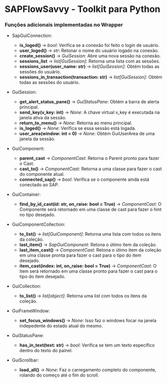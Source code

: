 # SAPFlowSavvy - Toolkit para Python

### Funções adicionais implementadas no Wrapper

- SapGuiConnection:
  - **is_loged()** → *bool*: Verifica se a conexão foi feito o login de usuário.
  - **user_loged()** → *str*: Retonar o nome do usuário logado na conexão.
  - **create_session()** → *GuiSession*: Abre uma nova sessão na conexão.
  - **sessions_list** → *list[GuiSession]*: Retorna uma lista com as sessões.
  - **sessions_user(user_name: str)** → *list[GuiSession]*: Obtém todas as sessões do usuário.
  - **sessions_in_transaction(transaction: str)** → *list[GuiSession]*: Obtém todas as sessões do usuário.


- GuiSession:
  - **get_alert_status_pane()** → *GuiStatusPane*: Obtém a barra de alerta principal.
  - **send_key(v_key: int)** → *None*: A chave virtual v_key é executada na janela ativa da sessão.
  - **return_to_menu()** → *None*: Retorna ao menu principal.
  - **is_loged()** → *None*: Verifica se essa sessão está logada.
  - **user_area(window: int = 0)** → *None*: Obtém GuiUserArea de uma janela da sessão.


- GuiComponent:
  - **parent_cast** → *ComponentCast*:  Retorna o Parent pronto para fazer o Cast.
  - **cast_to()** → *ComponentCast*:  Retorna a uma classe para fazer o cast do componente atual.
  - **connected_sap()** → *bool*:  Verifica se o componente ainda está conectado ao SAP.


- GuiContainer:
  - **find_by_id_cast(id: str, on_raise: bool = True)** → *ComponentCast*:  O Componente será retornado em uma classe de cast para fazer o hint no tipo desejado.


- GuiComponentCollection:
  - **to_list()** → *list[GuiComponent]*: Retorna uma lista com todos os itens da coleção.
  - **last_item()** → *SapGuiComponent*: Retona o útimo item da coleção.
  - **last_item_cast()** → *ComponentCast*: Retona o útimo item da coleção em uma classe pronta para fazer o cast para o tipo do item desejado.
  - **item_cast(index: int, on_raise: bool = True)** → *ComponentCast*: O item será retornado em uma classe pronto para fazer o cast para o tipo do item desejado.


- GuiCollection:
  - **to_list()** → *list[object]*: Retorna uma list com todos os itens da coleção.


- GuiFrameWindow:
  - **set_focus_windows()** → *None*: Isso faz o windows focar na janela indepedente do estado atual do mesmo.


- GuiStatusPane:
  - **has_in_text(text: str)** → *bool*: Verifica se tem um texto específico dentro do texto do painel.


- GuiScrollbar:
  - **load_all()** → *None*: Faz o carregamento completo do componente, rolando do começo até o fim do scroll.